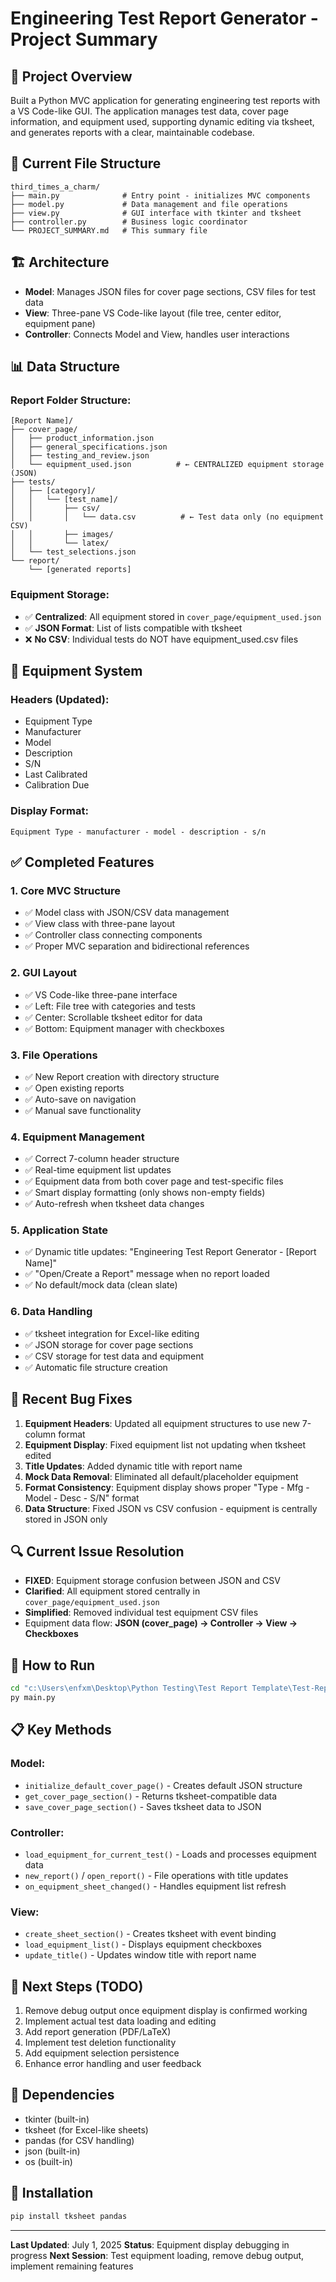 # Engineering Test Report Generator - Project Summary

## 🎯 **Project Overview**
Built a Python MVC application for generating engineering test reports with a VS Code-like GUI. The application manages test data, cover page information, and equipment used, supporting dynamic editing via tksheet, and generates reports with a clear, maintainable codebase.

## 📁 **Current File Structure**
```
third_times_a_charm/
├── main.py              # Entry point - initializes MVC components
├── model.py             # Data management and file operations
├── view.py              # GUI interface with tkinter and tksheet
├── controller.py        # Business logic coordinator
└── PROJECT_SUMMARY.md   # This summary file
```

## 🏗️ **Architecture**
- **Model**: Manages JSON files for cover page sections, CSV files for test data
- **View**: Three-pane VS Code-like layout (file tree, center editor, equipment pane)
- **Controller**: Connects Model and View, handles user interactions

## 📊 **Data Structure**
### Report Folder Structure:
```
[Report Name]/
├── cover_page/
│   ├── product_information.json
│   ├── general_specifications.json
│   ├── testing_and_review.json
│   └── equipment_used.json          # ← CENTRALIZED equipment storage (JSON)
├── tests/
│   ├── [category]/
│   │   └── [test_name]/
│   │       ├── csv/
│   │       │   └── data.csv          # ← Test data only (no equipment CSV)
│   │       ├── images/
│   │       └── latex/
│   └── test_selections.json
└── report/
    └── [generated reports]
```

### Equipment Storage:
- ✅ **Centralized**: All equipment stored in `cover_page/equipment_used.json`
- ✅ **JSON Format**: List of lists compatible with tksheet
- ❌ **No CSV**: Individual tests do NOT have equipment_used.csv files

## 🔧 **Equipment System**
### Headers (Updated):
- Equipment Type
- Manufacturer  
- Model
- Description
- S/N
- Last Calibrated
- Calibration Due

### Display Format:
`Equipment Type - manufacturer - model - description - s/n`

## ✅ **Completed Features**

### 1. **Core MVC Structure**
- ✅ Model class with JSON/CSV data management
- ✅ View class with three-pane layout
- ✅ Controller class connecting components
- ✅ Proper MVC separation and bidirectional references

### 2. **GUI Layout**
- ✅ VS Code-like three-pane interface
- ✅ Left: File tree with categories and tests
- ✅ Center: Scrollable tksheet editor for data
- ✅ Bottom: Equipment manager with checkboxes

### 3. **File Operations**
- ✅ New Report creation with directory structure
- ✅ Open existing reports
- ✅ Auto-save on navigation
- ✅ Manual save functionality

### 4. **Equipment Management**
- ✅ Correct 7-column header structure
- ✅ Real-time equipment list updates
- ✅ Equipment data from both cover page and test-specific files
- ✅ Smart display formatting (only shows non-empty fields)
- ✅ Auto-refresh when tksheet data changes

### 5. **Application State**
- ✅ Dynamic title updates: "Engineering Test Report Generator - [Report Name]"
- ✅ "Open/Create a Report" message when no report loaded
- ✅ No default/mock data (clean slate)

### 6. **Data Handling**
- ✅ tksheet integration for Excel-like editing
- ✅ JSON storage for cover page sections
- ✅ CSV storage for test data and equipment
- ✅ Automatic file structure creation

## 🐛 **Recent Bug Fixes**
1. **Equipment Headers**: Updated all equipment structures to use new 7-column format
2. **Equipment Display**: Fixed equipment list not updating when tksheet edited
3. **Title Updates**: Added dynamic title with report name
4. **Mock Data Removal**: Eliminated all default/placeholder equipment
5. **Format Consistency**: Equipment display shows proper "Type - Mfg - Model - Desc - S/N" format
6. **Data Structure**: Fixed JSON vs CSV confusion - equipment is centrally stored in JSON only

## 🔍 **Current Issue Resolution**
- **FIXED**: Equipment storage confusion between JSON and CSV
- **Clarified**: All equipment stored centrally in `cover_page/equipment_used.json`
- **Simplified**: Removed individual test equipment CSV files
- Equipment data flow: **JSON (cover_page) → Controller → View → Checkboxes**

## 🚀 **How to Run**
```bash
cd "c:\Users\enfxm\Desktop\Python Testing\Test Report Template\Test-Report-Generator\third_times_a_charm"
py main.py
```

## 📋 **Key Methods**

### Model:
- `initialize_default_cover_page()` - Creates default JSON structure
- `get_cover_page_section()` - Returns tksheet-compatible data
- `save_cover_page_section()` - Saves tksheet data to JSON

### Controller:
- `load_equipment_for_current_test()` - Loads and processes equipment data
- `new_report()` / `open_report()` - File operations with title updates
- `on_equipment_sheet_changed()` - Handles equipment list refresh

### View:
- `create_sheet_section()` - Creates tksheet with event binding
- `load_equipment_list()` - Displays equipment checkboxes
- `update_title()` - Updates window title with report name

## 🎯 **Next Steps (TODO)**
1. Remove debug output once equipment display is confirmed working
2. Implement actual test data loading and editing
3. Add report generation (PDF/LaTeX)
4. Implement test deletion functionality
5. Add equipment selection persistence
6. Enhance error handling and user feedback

## 💾 **Dependencies**
- tkinter (built-in)
- tksheet (for Excel-like sheets)
- pandas (for CSV handling)
- json (built-in)
- os (built-in)

## 🔧 **Installation**
```bash
pip install tksheet pandas
```

---
**Last Updated**: July 1, 2025
**Status**: Equipment display debugging in progress
**Next Session**: Test equipment loading, remove debug output, implement remaining features
